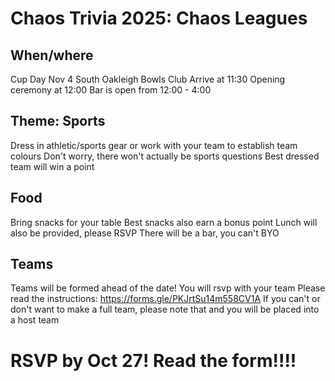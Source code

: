 # Chaos Trivia 2025: Chaos Leagues

## When/where
Cup Day Nov 4
South Oakleigh Bowls Club
Arrive at 11:30
Opening ceremony at 12:00
Bar is open from 12:00 - 4:00
## Theme: Sports
Dress in athletic/sports gear or work with your team to establish team colours
Don't worry, there won't actually be sports questions
Best dressed team will win a point
## Food
Bring snacks for your table
Best snacks also earn a bonus point
Lunch will also be provided, please RSVP
There will be a bar, you can't BYO
## Teams
Teams will be formed ahead of the date!
You will rsvp with your team
Please read the instructions: https://forms.gle/PKJrtSu14m558CV1A
If you can't or don't want to make a full team, please note that and you will be placed into a host team
# RSVP by Oct 27! Read the form!!!!
